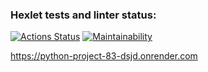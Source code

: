 ### Hexlet tests and linter status:
[![Actions Status](https://github.com/tanuki-evil1/python-project-83/actions/workflows/hexlet-check.yml/badge.svg)](https://github.com/tanuki-evil1/python-project-83/actions)
[![Maintainability](https://api.codeclimate.com/v1/badges/c5fed685d52fa7f5cd7e/maintainability)](https://codeclimate.com/github/tanuki-evil1/python-project-83/maintainability)

https://python-project-83-dsjd.onrender.com 